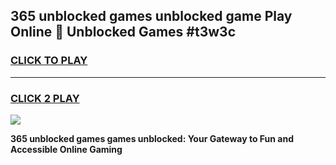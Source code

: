 
## 365 unblocked games unblocked game Play Online 👋 Unblocked Games #t3w3c
<h3>
<a href="https://premium.freeplayer.one?title=365_unblocked_games&ref=21F">CLICK TO PLAY</a></h3>
<hr>

<h3>
<a href="https://premium.freeplayer.one?title=365_unblocked_games&ref=21F">CLICK 2 PLAY</a>
  
</h3>

<a href="https://premium.freeplayer.one?title=365_unblocked_games&ref=21F/"><img src="https://clearcache.store/games.png"></a>


**365 unblocked games games unblocked: Your Gateway to Fun and Accessible Online Gaming**
